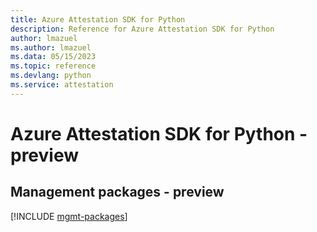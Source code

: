 ```yaml
---
title: Azure Attestation SDK for Python
description: Reference for Azure Attestation SDK for Python
author: lmazuel
ms.author: lmazuel
ms.data: 05/15/2023
ms.topic: reference
ms.devlang: python
ms.service: attestation
---
```

# Azure Attestation SDK for Python - preview

## Management packages - preview
[!INCLUDE [mgmt-packages](attestation-mgmt-index.md)]